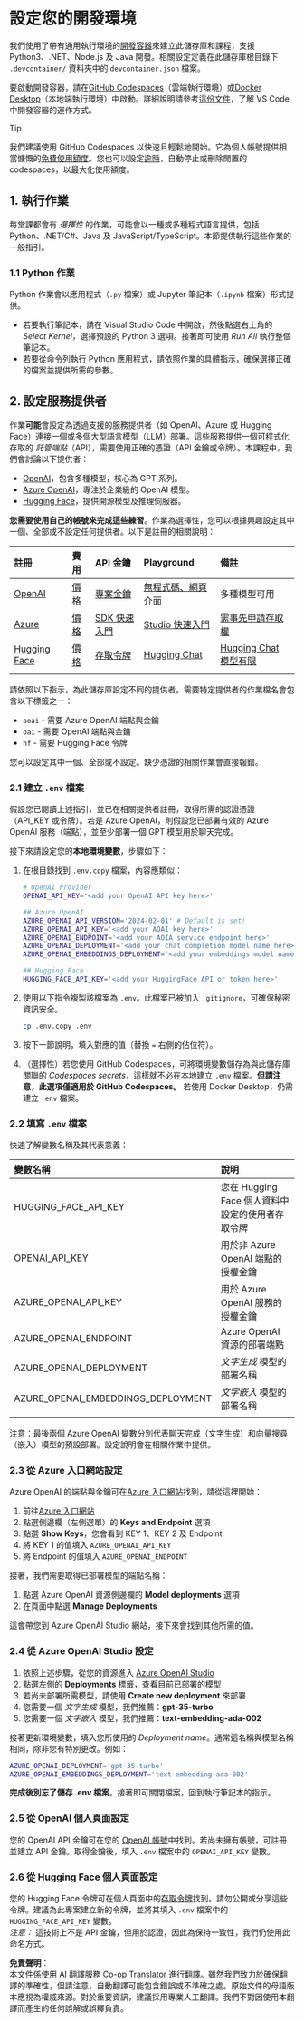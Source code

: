 <!--
CO_OP_TRANSLATOR_METADATA:
{
  "original_hash": "f12faf55ab620aef9f6761679b7ac68b",
  "translation_date": "2025-07-09T07:24:37+00:00",
  "source_file": "00-course-setup/SETUP.md",
  "language_code": "tw"
}
-->
# 設定您的開發環境

我們使用了帶有通用執行環境的[開發容器](https://containers.dev?WT.mc_id=academic-105485-koreyst)來建立此儲存庫和課程，支援 Python3、.NET、Node.js 及 Java 開發。相關設定定義在此儲存庫根目錄下 `.devcontainer/` 資料夾中的 `devcontainer.json` 檔案。

要啟動開發容器，請在[GitHub Codespaces](https://docs.github.com/en/codespaces/overview?WT.mc_id=academic-105485-koreyst)（雲端執行環境）或[Docker Desktop](https://docs.docker.com/desktop/?WT.mc_id=academic-105485-koreyst)（本地端執行環境）中啟動。詳細說明請參考[這份文件](https://code.visualstudio.com/docs/devcontainers/containers?WT.mc_id=academic-105485-koreyst)，了解 VS Code 中開發容器的運作方式。

> [!TIP]  
> 我們建議使用 GitHub Codespaces 以快速且輕鬆地開始。它為個人帳號提供相當慷慨的[免費使用額度](https://docs.github.com/billing/managing-billing-for-github-codespaces/about-billing-for-github-codespaces#monthly-included-storage-and-core-hours-for-personal-accounts?WT.mc_id=academic-105485-koreyst)。您也可以設定[逾時](https://docs.github.com/codespaces/setting-your-user-preferences/setting-your-timeout-period-for-github-codespaces?WT.mc_id=academic-105485-koreyst)，自動停止或刪除閒置的 codespaces，以最大化使用額度。

## 1. 執行作業

每堂課都會有 _選擇性_ 的作業，可能會以一種或多種程式語言提供，包括 Python、.NET/C#、Java 及 JavaScript/TypeScript。本節提供執行這些作業的一般指引。

### 1.1 Python 作業

Python 作業會以應用程式（`.py` 檔案）或 Jupyter 筆記本（`.ipynb` 檔案）形式提供。  
- 若要執行筆記本，請在 Visual Studio Code 中開啟，然後點選右上角的 _Select Kernel_，選擇預設的 Python 3 選項。接著即可使用 _Run All_ 執行整個筆記本。  
- 若要從命令列執行 Python 應用程式，請依照作業的具體指示，確保選擇正確的檔案並提供所需的參數。

## 2. 設定服務提供者

作業**可能**會設定為透過支援的服務提供者（如 OpenAI、Azure 或 Hugging Face）連接一個或多個大型語言模型（LLM）部署。這些服務提供一個可程式化存取的 _託管端點_（API），需要使用正確的憑證（API 金鑰或令牌）。本課程中，我們會討論以下提供者：

 - [OpenAI](https://platform.openai.com/docs/models?WT.mc_id=academic-105485-koreyst)，包含多種模型，核心為 GPT 系列。  
 - [Azure OpenAI](https://learn.microsoft.com/azure/ai-services/openai/?WT.mc_id=academic-105485-koreyst)，專注於企業級的 OpenAI 模型。  
 - [Hugging Face](https://huggingface.co/docs/hub/index?WT.mc_id=academic-105485-koreyst)，提供開源模型及推理伺服器。

**您需要使用自己的帳號來完成這些練習**。作業為選擇性，您可以根據興趣設定其中一個、全部或不設定任何提供者。以下是註冊的相關說明：

| 註冊 | 費用 | API 金鑰 | Playground | 備註 |
|:---|:---|:---|:---|:---|
| [OpenAI](https://platform.openai.com/signup?WT.mc_id=academic-105485-koreyst) | [價格](https://openai.com/pricing#language-models?WT.mc_id=academic-105485-koreyst) | [專案金鑰](https://platform.openai.com/api-keys?WT.mc_id=academic-105485-koreyst) | [無程式碼、網頁介面](https://platform.openai.com/playground?WT.mc_id=academic-105485-koreyst) | 多種模型可用 |
| [Azure](https://aka.ms/azure/free?WT.mc_id=academic-105485-koreyst) | [價格](https://azure.microsoft.com/pricing/details/cognitive-services/openai-service/?WT.mc_id=academic-105485-koreyst) | [SDK 快速入門](https://learn.microsoft.com/azure/ai-services/openai/quickstart?WT.mc_id=academic-105485-koreyst) | [Studio 快速入門](https://learn.microsoft.com/azure/ai-services/openai/quickstart?WT.mc_id=academic-105485-koreyst) | [需事先申請存取權](https://learn.microsoft.com/azure/ai-services/openai/?WT.mc_id=academic-105485-koreyst) |
| [Hugging Face](https://huggingface.co/join?WT.mc_id=academic-105485-koreyst) | [價格](https://huggingface.co/pricing) | [存取令牌](https://huggingface.co/docs/hub/security-tokens?WT.mc_id=academic-105485-koreyst) | [Hugging Chat](https://huggingface.co/chat/?WT.mc_id=academic-105485-koreyst) | [Hugging Chat 模型有限](https://huggingface.co/chat/models?WT.mc_id=academic-105485-koreyst) |
| | | | | |

請依照以下指示，為此儲存庫設定不同的提供者。需要特定提供者的作業檔名會包含以下標籤之一：  
 - `aoai` - 需要 Azure OpenAI 端點與金鑰  
 - `oai` - 需要 OpenAI 端點與金鑰  
 - `hf` - 需要 Hugging Face 令牌  

您可以設定其中一個、全部或不設定。缺少憑證的相關作業會直接報錯。

### 2.1 建立 `.env` 檔案

假設您已閱讀上述指引，並已在相關提供者註冊，取得所需的認證憑證（API_KEY 或令牌）。若是 Azure OpenAI，則假設您已部署有效的 Azure OpenAI 服務（端點），並至少部署一個 GPT 模型用於聊天完成。

接下來請設定您的**本地環境變數**，步驟如下：

1. 在根目錄找到 `.env.copy` 檔案，內容應類似：

   ```bash
   # OpenAI Provider
   OPENAI_API_KEY='<add your OpenAI API key here>'

   ## Azure OpenAI
   AZURE_OPENAI_API_VERSION='2024-02-01' # Default is set!
   AZURE_OPENAI_API_KEY='<add your AOAI key here>'
   AZURE_OPENAI_ENDPOINT='<add your AOIA service endpoint here>'
   AZURE_OPENAI_DEPLOYMENT='<add your chat completion model name here>' 
   AZURE_OPENAI_EMBEDDINGS_DEPLOYMENT='<add your embeddings model name here>'

   ## Hugging Face
   HUGGING_FACE_API_KEY='<add your HuggingFace API or token here>'
   ```

2. 使用以下指令複製該檔案為 `.env`。此檔案已被加入 `.gitignore`，可確保秘密資訊安全。

   ```bash
   cp .env.copy .env
   ```

3. 按下一節說明，填入對應的值（替換 `=` 右側的佔位符）。

3. （選擇性）若您使用 GitHub Codespaces，可將環境變數儲存為與此儲存庫關聯的 _Codespaces secrets_，這樣就不必在本地建立 `.env` 檔案。**但請注意，此選項僅適用於 GitHub Codespaces。** 若使用 Docker Desktop，仍需建立 `.env` 檔案。

### 2.2 填寫 `.env` 檔案

快速了解變數名稱及其代表意義：

| 變數名稱 | 說明 |
| :--- | :--- |
| HUGGING_FACE_API_KEY | 您在 Hugging Face 個人資料中設定的使用者存取令牌 |
| OPENAI_API_KEY | 用於非 Azure OpenAI 端點的授權金鑰 |
| AZURE_OPENAI_API_KEY | 用於 Azure OpenAI 服務的授權金鑰 |
| AZURE_OPENAI_ENDPOINT | Azure OpenAI 資源的部署端點 |
| AZURE_OPENAI_DEPLOYMENT | _文字生成_ 模型的部署名稱 |
| AZURE_OPENAI_EMBEDDINGS_DEPLOYMENT | _文字嵌入_ 模型的部署名稱 |
| | |

注意：最後兩個 Azure OpenAI 變數分別代表聊天完成（文字生成）和向量搜尋（嵌入）模型的預設部署。設定說明會在相關作業中提供。

### 2.3 從 Azure 入口網站設定

Azure OpenAI 的端點與金鑰可在[Azure 入口網站](https://portal.azure.com?WT.mc_id=academic-105485-koreyst)找到，請從這裡開始：

1. 前往[Azure 入口網站](https://portal.azure.com?WT.mc_id=academic-105485-koreyst)  
2. 點選側邊欄（左側選單）的 **Keys and Endpoint** 選項  
3. 點選 **Show Keys**，您會看到 KEY 1、KEY 2 及 Endpoint  
4. 將 KEY 1 的值填入 `AZURE_OPENAI_API_KEY`  
5. 將 Endpoint 的值填入 `AZURE_OPENAI_ENDPOINT`

接著，我們需要取得已部署模型的端點名稱：

1. 點選 Azure OpenAI 資源側邊欄的 **Model deployments** 選項  
2. 在頁面中點選 **Manage Deployments**

這會帶您到 Azure OpenAI Studio 網站，接下來會找到其他所需的值。

### 2.4 從 Azure OpenAI Studio 設定

1. 依照上述步驟，從您的資源進入 [Azure OpenAI Studio](https://oai.azure.com?WT.mc_id=academic-105485-koreyst)  
2. 點選左側的 **Deployments** 標籤，查看目前已部署的模型  
3. 若尚未部署所需模型，請使用 **Create new deployment** 來部署  
4. 您需要一個 _文字生成_ 模型，我們推薦：**gpt-35-turbo**  
5. 您需要一個 _文字嵌入_ 模型，我們推薦：**text-embedding-ada-002**

接著更新環境變數，填入您所使用的 _Deployment name_。通常這名稱與模型名稱相同，除非您有特別更改。例如：

```bash
AZURE_OPENAI_DEPLOYMENT='gpt-35-turbo'
AZURE_OPENAI_EMBEDDINGS_DEPLOYMENT='text-embedding-ada-002'
```

**完成後別忘了儲存 .env 檔案**。接著即可關閉檔案，回到執行筆記本的指示。

### 2.5 從 OpenAI 個人頁面設定

您的 OpenAI API 金鑰可在您的 [OpenAI 帳號](https://platform.openai.com/api-keys?WT.mc_id=academic-105485-koreyst)中找到。若尚未擁有帳號，可註冊並建立 API 金鑰。取得金鑰後，填入 `.env` 檔案中的 `OPENAI_API_KEY` 變數。

### 2.6 從 Hugging Face 個人頁面設定

您的 Hugging Face 令牌可在個人頁面中的[存取令牌](https://huggingface.co/settings/tokens?WT.mc_id=academic-105485-koreyst)找到。請勿公開或分享這些令牌。建議為此專案建立新的令牌，並將其填入 `.env` 檔案中的 `HUGGING_FACE_API_KEY` 變數。  
_注意：_ 這技術上不是 API 金鑰，但用於認證，因此為保持一致性，我們仍使用此命名方式。

**免責聲明**：  
本文件係使用 AI 翻譯服務 [Co-op Translator](https://github.com/Azure/co-op-translator) 進行翻譯。雖然我們致力於確保翻譯的準確性，但請注意，自動翻譯可能包含錯誤或不準確之處。原始文件的母語版本應視為權威來源。對於重要資訊，建議採用專業人工翻譯。我們不對因使用本翻譯而產生的任何誤解或誤釋負責。